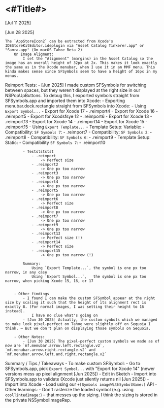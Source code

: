#  <#Title#>

[Jul 11 2025]
    

[Jun 28 2025]
    
    
    The `AppStoreIcon2` can be extracted from Xcode's IDEStoreKitEditor.ideplugin via "Asset Catalog Tinkerer.app" or "Samra.app" (On macOS Tahoe Beta 2)
        On Image Aligment:
            I set the "Alignment" (margins) in the Asset Catalog so the image has an overall height of 32px at 2x. This makes it look exactly the same as in the Xcode menubar, when I use it in an MMF menu. This kinda makes sense since SFSymbols seem to have a height of 16px in my menus.


Reimport Tests:
    - [Jun 2025] I made custom SFSymbols for switching between spaces, but they weren't displayed at the right size in our NSPopUpButtons.
        To debug this, I exported symbols straight from SFSymbols.app and imported them into Xcode:
            - Exporting menubar.dock.rectangle straight from SFSymbols into Xcode:
                - Using `Export Symbol...`
                    - Export for Xcode 17
                        - .reimport4
                    - Export for Xcode 16
                        - .reimport5
                    - Export for Xcodsfsye 12
                        - .reimport6
                    - Export for Xcode 13
                        - .reimport13
                    - Export for Xcode 14
                        - .reimport14
                    - Export for Xcode 15
                        - .reimport15
                - Using `Export Template...`
                    - Template Setup: Variable:
                        - Compatibility: `SF Symbols 7`:
                            - .reimport7
                        - Compatibility: `SF Symbols 2`:
                            - .reimport8
                        - Compatibility: `SF Symbols 6`:
                            - .reimport9
                    - Template Setup: Static:
                        - Compatibility `SF Symbols 7`:
                            - .reimport10
                                
            - Teststststst
                - .reimport
                    -> Perfect size
                - .reimport2
                    -> One px too narrow
                - .reimport3
                    -> One px too narrow
                - .reimport4
                    -> One px too narrow
                - .reimport5
                    -> One px too narrow
                - .reimport6
                    -> Perfect size
                - .reimport8
                    -> One px too narrow
                - .reimport7
                    -> One px too narrow
                - .reimport9
                    -> One px too narrow
                - .reimport13
                    -> Perfect size (!)
                - .reimport14
                    -> Perfect size
                - .reimport15
                    -> One px too narrow (!)
                
            Summary:
                Using `Export Template...`, the symbol is one px too narrow, in any case 
                Using `Export Symbol...`,   the symbol is one px too narrow, when picking Xcode 15, 16, or 17
                
                    
        - Other findings
            - I found I can make the custom SFSymbol appear at the right size by scaling it such that the height of its alignment rect is exactly 8. (For normal images, I was setting their height to 16 instead). 
                I have no clue what's going on
            - [Jun 30 2025] Actually, the custom symbols which we managed to make look pixel-perfect on Tahoe were slightly off on Sequoia I think. – But we don't plan on displaying those symbols on Sequoia.
        
        - Other Notes:
            - [Jun 30 2025] The pixel-perfect custom symbols we made as of now are `mf.menubar.arrow.left.rectangle.v2`, `mf.menubar.arrow.right.rectangle.v2` and `mf.menubar.arrow.left.and.right.rectangle.v2` 


Summary / Tips / Takeaways
    - To make custom SFSymbol:
        - Go to SFSymbols.app, pick `Export Symbol...` with "Export for Xcode 14" (newer versions mess up pixel alignment [Jun 2025])
        - Edit in Sketch
        - Import into SFSymbols.app to validate (Xcode just silently returns nil [Jun 2025])
        - Import into Xcode
        - Load using our `+[Symbols imageWithSymbolName:]` API
    - Other learnings:
        - Don't rasterize the loaded symbol (e.g. using `coolTintedImage:`) – that messes up the sizing. I think the sizing is stored in the private NSSymbolImageRep.
    
